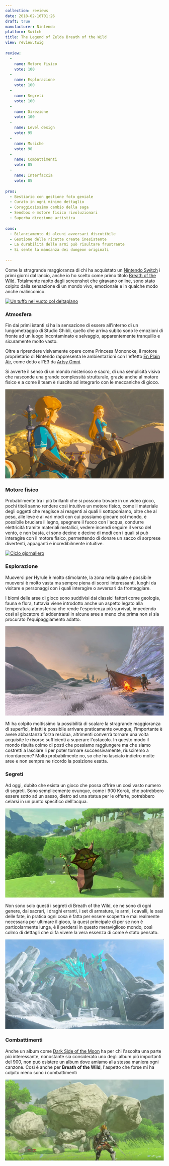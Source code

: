 ```yaml
---
collection: reviews
date: 2018-02-16T01:26
draft: true
manufacturer: Nintendo
platform: Switch
title: The Legend of Zelda Breath of the Wild
view: review.twig

review:
  -
    name: Motore fisico
    vote: 100
  -
    name: Esplorazione
    vote: 100
  -
    name: Segreti
    vote: 100
  -
    name: Direzione
    vote: 100
  -
    name: Level design
    vote: 95
  -
    name: Musiche
    vote: 90
  -
    name: Combattimenti
    vote: 85
  -
    name: Interfaccia
    vote: 85

pros:
  - Bestiario con gestione foto geniale
  - Curato in ogni minimo dettaglio
  - Coraggiosissimo cambio della saga
  - Sendbox e motore fisico rivoluzionari
  - Superba direzione artistica

cons:
  - Bilanciamento di alcuni avversari discutibile
  - Gestione delle ricette create inesistente
  - La durabilità delle armi può risultare frustrante
  - Si sente la mancanza dei dungeon originali

---
```


Come la stragrande maggioranza di chi ha acquistato un [Nintendo Switch][switch] i primi giorni dal lancio, anche io ho scelto come primo titolo [Breath of the Wild][breath]. Totalmente rapito dagli screenshot che giravano online, sono stato colpito dalla sensazione di un mondo vivo, emozionale e in qualche modo anche malinconico.

[
  ![Un tuffo nel vuoto col deltaplano](deltaplano.gif)
](deltaplano.gif)

### Atmosfera

Fin dai primi istanti si ha la sensazione di essere all'interno di un lungometraggio di Studio Ghibli, quello che arriva subito sono le emozioni di fronte ad un luogo incontaminato e selvaggio, apparentemente tranquillo e sicuramente molto vasto.

Oltre a riprendere visivamente opere come Princess Mononoke, il motore proprietario di Nintendo rappresenta le ambientazioni con l'effetto [En Plain Air][youtube-epa], come detto all'E3 da [Artsy Omni][artsy].

Si avverte il senso di un mondo misterioso e sacro, di una semplicità visiva che nasconde una grande complessità strutturale, grazie anche al motore fisico e a come il team è riuscito ad integrarlo con le meccaniche di gioco.

[
  ![Zelda e Link a cavallo](zelda-e-link-a-cavallo.jpg)
](zelda-e-link-a-cavallo.jpg)

### Motore fisico

Probabilmente tra i più brillanti che si possono trovare in un video gioco, pochi titoli sanno rendere così intuitivo un motore fisico, come il materiale degli oggetti che reagisce ai reagenti ai quali li sottoponiamo, oltre che al peso, alle leve e ai vari modi con cui possiamo giocare col mondo, è possibile bruciare il legno, spegnere il fuoco con l'acqua, condurre elettricità tramite materiali metallici, vedere incendi seguire il verso del vento, e non basta, ci sono decine e decine di modi con i quali si può interagire con il motore fisico, permettendo di donare un sacco di sorprese divertenti, appaganti e incredibilmente intuitive.

[
  ![Ciclo giornaliero](ciclo-giornaliero.gif)
](ciclo-giornaliero.gif)

### Esplorazione

Muoversi per Hyrule è molto stimolante, la zona nella quale è possibile muoversi è molto vasta ma sempre piena di scorci interessanti, luoghi da visitare e personaggi con i quali interagire o avversari da fronteggiare.

I biomi delle aree di gioco sono suddivisi dai classici fattori come geologia, fauna e flora, tuttavia viene introdotto anche un aspetto legato alla temperatura atmosferica che rende l'esperienza più survival, impedendo così al giocatore di addentrarsi in alcune aree a meno che prima non si sia procurato l'equipaggiamento adatto.

[
  ![In alcune aree è opportuno riscaldarsi durante la notte](come-accendere-fuoco-tenere-link-caldo.jpg)
](come-accendere-fuoco-tenere-link-caldo.jpg)

Mi ha colpito moltissimo la possibilità di scalare la stragrande maggioranza di superfici, infatti è possibile arrivare praticamente ovunque, l'importante è avere abbastanza forza residua, altrimenti converrà tornare una volta acquisite le risorse sufficienti a superare l'ostacolo. In questo modo il mondo risulta colmo di posti che possiamo raggiungere ma che siamo costretti a lasciare li per poter tornare successivamente, riusciremo a ricordarcene? Molto probabilmente no, so che ho lasciato indietro molte aree e non sempre ne ricordo la posizione esatta.

### Segreti

Ad oggi, dubito che esista un gioco che possa offrire un così vasto numero di segreti. Sono semplicemente ovunque, come i 900 Korok, che potrebbero essere sotto ad un sasso, dietro ad una statua per le offerte, potrebbero celarsi in un punto specifico dell'acqua.

[
  ![Un Korok dopo essere stato scovato](korok-trovato.jpg)
](korok-trovato.jpg)

Non sono solo questi i segreti di Breath of the Wild, ce ne sono di ogni genere, dai sacrari, i draghi erranti, i set di armature, le armi, i cavalli, le oasi delle fate, in pratica ogni cosa è fatta per essere scoperta e mai realmente necessaria per ultimare il gioco, la quest principale di per se non è particolarmente lunga, è il perdersi in questo meraviglioso mondo, così colmo di dettagli che ci fa vivere la vera essenza di come è stato pensato.

[
  ![Uno dei draghi che si possono incontrare durante l'avventura](uno-dei-draghi-incontrati.jpg)
](uno-dei-draghi-incontrati.jpg)


### Combattimenti

Anche un album come [Dark Side of the Moon][pink] ha per chi l'ascolta una parte più interessante, nonostante sia considerato uno degli album più importanti del 900, non può esistere un album dove amiamo alla stessa maniera ogni canzone. Così è anche per **Breath of the Wild**, l'aspetto che forse mi ha colpito meno sono i combattimenti

[
  ![Scontro con una grande roccia Talus](talus.jpg)
](talus.jpg)

[artsy]: https://twitter.com/artsyomni
[breath]: http://www.nintendo.it/Giochi/Nintendo-Switch/The-Legend-of-Zelda-Breath-of-the-Wild-1173609.html
[pink]: https://it.wikipedia.org/wiki/The_Dark_Side_of_the_Moon
[switch]: https://www.nintendo.com/switch/
[youtube-epa]: https://youtu.be/sf4gtlM0mYs?t=1m51s
